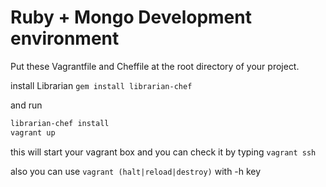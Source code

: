 # Ruby + Mongo Development environment

Put these Vagrantfile and Cheffile at the root directory of your project.

install Librarian `gem install librarian-chef`

and run 
```bash
librarian-chef install
vagrant up
```

this will start your vagrant box and you can check it by typing `vagrant ssh`

also you can use `vagrant (halt|reload|destroy)` with -h key